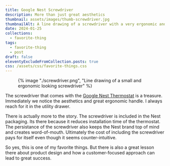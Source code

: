 ```yaml
---
title: Google Nest Screwdriver
description: More than just great aesthetics
thumbnail: assets/images/thumb-screwdriver.jpg
thumbnailAlt: A line drawing of a screwdriver with a very ergonomic and rounded handle 
date: 2024-01-25
collections:
  - favorite-thing
tags:
  - favorite-thing
  - post
draft: false
eleventyExcludeFromCollection.posts: true
css: /assets/css/favorite-things.css
---
```

 <figure class="sketch">
  {% image "./screwdriver.png", "Line drawing of a small and ergonomic looking screwdriver" %}
<figcaption></figcaption>
</figure>

The screwdriver that comes with the [Google Nest Thermostat](https://www.bould.com/work/nest-thermostat) is a treasure. Immediately we notice the aesthetics and great ergonomic handle. I always reach for it in the utility drawer.

There is actually more to the story. The screwdriver is included in the Nest packaging. Its there because it reduces installation time of the thermostat. The persistance of the screwdriver also keeps the Nest brand top of mind and creates word-of-mouth. Ultimately the cost of including the screwdriver pays for itself even though it seems counter-intuitive.

So yes, this is one of my favorite things. But there is also a great lesson there about product design and how a customer-focused approach can lead to great success. 